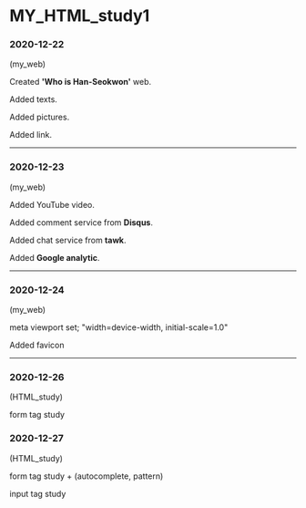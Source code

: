 # MY_HTML_study1
### 2020-12-22

(my_web)

Created <strong>'Who is Han-Seokwon'</strong> web.

Added texts.

Added pictures.

Added link.

----------------

### 2020-12-23

(my_web)

Added YouTube video.

Added comment service from <strong>Disqus</strong>.

Added chat service from <strong>tawk</strong>.

Added <strong>Google analytic</strong>.

----------------

### 2020-12-24

(my_web)

meta viewport set; "width=device-width, initial-scale=1.0"

Added favicon

----------------

### 2020-12-26

(HTML_study)

form tag study

### 2020-12-27

(HTML_study)

form tag study + (autocomplete, pattern)

input tag study





